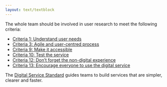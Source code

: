 ```yaml
---
layout: text/textblock
---
```


The whole team should be involved in user research to meet the following criteria:
- [Criteria 1: Understand user needs](https://www.dta.gov.au/standard/1-user-needs/)
- [Criteria 3: Agile and user-centred process](https://www.dta.gov.au/standard/3-agile-and-user-centred/)
- [Criteria 9: Make it accessible](https://www.dta.gov.au/standard/9-make-it-accessible/)
- [Criteria 10: Test the service](https://www.dta.gov.au/standard/2-multidisciplinary-team/)
- [Criteria 12: Don’t forget the non-digital experience](https://www.dta.gov.au/standard/12-non-digital-experience/)
- [Criteria 13: Encourage everyone to use the digital service](https://www.dta.gov.au/standard/13-encourage-use-of-the-digital-service/)

The [Digital Service Standard](https://www.dta.gov.au/standard/) guides teams to build services that are simpler, clearer and faster.
